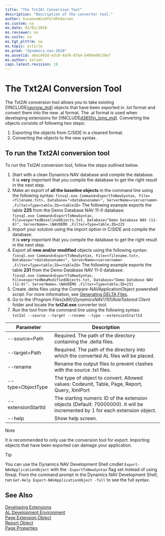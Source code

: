 ```yaml
---
title: "The Txt2Al Conversion Tool"
description: "Description of the converter tool."
author: SusanneWindfeldPedersen
ms.custom: na
ms.date: 02/01/2018
ms.reviewer: na
ms.suite: na
ms.tgt_pltfrm: na
ms.topic: article
ms.prod: "dynamics-nav-2018"
ms.assetid: a0ac492d-e3c8-4a76-87b4-b469e08c58e7
ms.author: solsen
caps.latest.revision: 18
---
```




# The Txt2Al Conversion Tool
The Txt2Al conversion tool allows you to take existing [!INCLUDE[navnow_md](includes/navnow_md.md)] objects that have been exported in .txt format and convert them into the new .al format. The .al format is used when developing extensions for [!INCLUDE[d365fin_long_md](includes/d365fin_long_md.md)]. Converting the objects consists of following two steps:

1. Exporting the objects from C/SIDE in a cleaned format.
2. Converting the objects to the new syntax.

## To run the Txt2Al conversion tool
To run the Txt2Al conversion tool, follow the steps outlined below.

1. Start with a clean Dynamics NAV database and compile the database.  
It is **very** important that you compile the database to get the right result in the next step.
2. Make an export of **all the baseline objects** in the command line using the following syntax:
```finsql.exe Command=ExportToNewSyntax, File=<filename.txt>, Database="<databasename>", ServerName=<servername> ,Filter=Type=table;ID=<tableID>``` The following example exports the table **225** from the Demo Database NAV 11-0 database:  
  ```finsql.exe Command=ExportToNewSyntax, File=exportedBaselineObjects.txt, Database="Demo Database NAV (11-0)", ServerName=.\NAVDEMO ,Filter=Type=table;ID=225```
3. Import your solution using the import option in C/SIDE and compile the database.  
It is **very** important that you compile the database to get the right result in the next step.
4. Export all **new and/or modified** objects using the following syntax:
```finsql.exe Command=ExportToNewSyntax, File=<filename.txt>, Database="<databasename>", ServerName=<servername> ,Filter=Type=table;ID=<tableID>``` The following example exports the table **231** from the Demo Database NAV 11-0 database:  
  ```finsql.exe Command=ExportToNewSyntax, File=exportedNewModifiedObjects.txt, Database="Demo Database NAV (11-0)", ServerName=.\NAVDEMO ,Filter=Type=table;ID=231```
5. Create .delta files using the Compare-NAVApplicationObject powershell script. For more information, see [Generating DELTA Files](devenv-generating-delta-files.md).
6. Go to the *\Program Files(x86)\DynamicsNAV\110\RoleTailored Client* folder and locate the **txt2al.exe** converter tool. 
7. Run the tool from the command line using the following syntax:  
```txt2al --source --target --rename --type --extensionStartId```

|Parameter   |Description|
|------------|-----------|
|--source=Path |Required. The path of the directory containing the .delta  files.|
|--target=Path |Required. The path of the directory into which the converted AL files will be placed.|
|--rename |Rename the output files to prevent clashes with the source .txt files.|
|--type=ObjectType |The type of object to convert. Allowed values: Codeunit, Table, Page, Report, Query, XmlPort|
|--extensionStartId |The starting numeric ID of the extension objects (Default: 70000000). It will be incremented by 1 for each extension object.|
|--help |Show help screen.|

> [!NOTE]   
> It is recommended to only use the conversion tool for export. Importing objects that have been exported can damage your application.

> [!TIP]  
> You can use the Dynamics NAV Development Shell cmdlet `Export-NAVApplicationObject` with the `-ExportToNewSyntax` flag set instead of using finsql. From the command prompt in the Dynamics NAV Development Shell, run `Get-Help Export-NAVApplicationObject -full` to see the full syntax.

## See Also
[Developing Extensions](devenv-dev-overview.md)  
[AL Development Environment](devenv-reference-overview.md)  
[Page Extension Object](devenv-page-ext-object.md)  
[Report Object](devenv-report-object.md)  
[Page Properties](properties/devenv-page-property-overview.md)